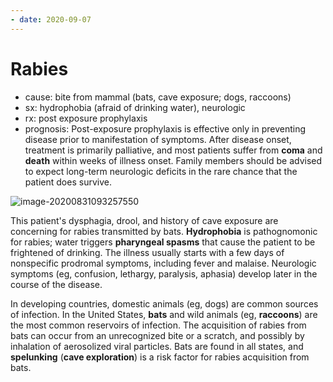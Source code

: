 ```yaml
---
- date: 2020-09-07
---
```


# Rabies

<!-- rabies cause, sx, dx, rx, prognosis -->

- cause: bite from mammal (bats, cave exposure; dogs, raccoons)
- sx: hydrophobia (afraid of drinking water), neurologic
- rx: post exposure prophylaxis
- prognosis: Post-exposure prophylaxis is effective only in preventing disease prior to manifestation of symptoms.  After disease onset, treatment is primarily palliative, and most patients suffer from **coma** and **death** within weeks of illness onset.  Family members should be advised to expect long-term neurologic deficits in the rare chance that the patient does survive.

![image-20200831093257550](https://photos.thisispiggy.com/file/wikiFiles/image-20200831093257550.png)

This patient's dysphagia, drool, and history of cave exposure are concerning for rabies transmitted by bats.  **Hydrophobia** is pathognomonic for rabies; water triggers **pharyngeal spasms** that cause the patient to be frightened of drinking.  The illness usually starts with a few days of nonspecific prodromal symptoms, including fever and malaise.  Neurologic symptoms (eg, confusion, lethargy, paralysis, aphasia) develop later in the course of the disease.

In developing countries, domestic animals (eg, dogs) are common sources of infection.  In the United States, **bats** and wild animals (eg, **raccoons**) are the most common reservoirs of infection.  The acquisition of rabies from bats can occur from an unrecognized bite or a scratch, and possibly by inhalation of aerosolized viral particles.  Bats are found in all states, and **spelunking** (**cave exploration**) is a risk factor for rabies acquisition from bats.

